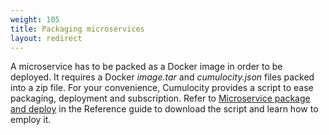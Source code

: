 ```yaml
---
weight: 105
title: Packaging microservices
layout: redirect
---
```


A microservice has to be packed as a Docker image in order to be deployed.
It requires a Docker _image.tar_ and _cumulocity.json_ files packed into a zip file. For your convenience, Cumulocity provides a script to ease packaging, deployment and subscription. Refer to [Microservice package and deploy](/guides/reference/microservice-package) in the Reference guide to download the script and learn how to employ it.
